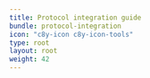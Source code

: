 ```yaml
---
title: Protocol integration guide
bundle: protocol-integration
icon: "c8y-icon c8y-icon-tools"
type: root
layout: root
weight: 42
---
```

